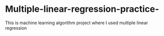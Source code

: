 # Multiple-linear-regression-practice-
This is machine learning algorithm project where I used multiple linear regression
